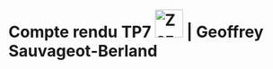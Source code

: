 # Compte rendu TP7  <img src="https://image.flaticon.com/icons/svg/518/518713.svg" height="50" alt="Zozor" /> | Geoffrey Sauvageot-Berland 